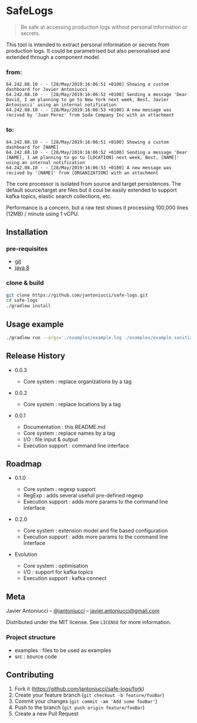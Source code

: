 # SafeLogs
> Be safe at accessing production logs without personal information or secrets.

This tool is intended to extract personal information or secrets from production logs. It could be parametrised but also personalised and extended through a component model.

### from:
```
64.242.88.10 - - [28/May/2019:16:06:51 +0100] Showing a custom dashboard for Javier Antoniucci
64.242.88.10 - - [28/May/2019:16:06:52 +0100] Sending a message 'Dear David, I am planning to go to New York next week, Best, Javier Antoniucci' using an internal notification
64.242.88.10 - - [28/May/2019:16:06:53 +0100] A new message was recived by 'Juan Perez' from Soda Company Inc with an attachment
```
### to:
```
64.242.88.10 - - [28/May/2019:16:06:51 +0100] Showing a custom dashboard for [NAME]
64.242.88.10 - - [28/May/2019:16:06:52 +0100] Sending a message 'Dear [NAME], I am planning to go to [LOCATION] next week, Best, [NAME]' using an internal notification
64.242.88.10 - - [28/May/2019:16:06:53 +0100] A new message was recived by '[NAME]' from [ORGANIZATION] with an attachment
```
The core processor is isolated from source and target persistences. The default source/target are files but it coul be easily extended to support kafka topics, elastic search collections, etc.

Performance is a concern, but a raw test shows it processing 100,000 lines (12MB) / minute using 1 vCPU.

## Installation
### pre-requisites
* [git](https://git-scm.com/book/en/v2/Getting-Started-Installing-Git)
* [java 8](https://openjdk.java.net/install/)
### clone & build
```sh
git clone https://github.com/jantoniucci/safe-logs.git
cd safe-logs
./gradlew install
```

## Usage example

```sh
./gradlew run --args='./examples/example.log ./examples/example.sanitized.log'
```

## Release History

* 0.0.3
    * Core system : replace organizations by a tag

* 0.0.2
    * Core system : replace locations by a tag

* 0.0.1
    * Documentation : this README.md
    * Core system : replace names by a tag
    * I/O : file input & output
    * Execution support : command line interface

## Roadmap

* 0.1.0
    * Core system : regexp support
    * RegExp : adds several usefull pre-defined regexp
    * Execution support : adds more params to the command line interface

* 0.2.0
    * Core system : extension model and file based configuration
    * Execution support : adds more params to the command line interface

* Evolution
    * Core system : optimisation
    * I/O : support for kafka topics
    * Execution support : kafka connect

## Meta

Javier Antoniucci – [@jantoniucci](https://twitter.com/jantoniucci) – javier.antoniucci@gmail.com

Distributed under the MIT license. See ``LICENSE`` for more information.

### Project structure

* examples : files to be used as examples
* src : source code

## Contributing

1. Fork it (<https://github.com/jantoniucci/safe-logs/fork>)
2. Create your feature branch (`git checkout -b feature/fooBar`)
3. Commit your changes (`git commit -am 'Add some fooBar'`)
4. Push to the branch (`git push origin feature/fooBar`)
5. Create a new Pull Request
